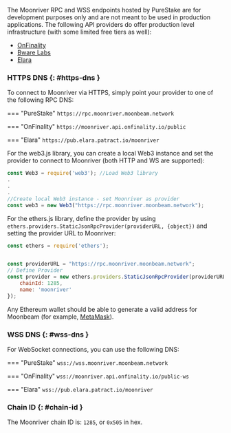 
The Moonriver RPC and WSS endpoints hosted by PureStake are for development purposes only and are not meant to be used in production applications. The following API providers do offer production level infrastructure (with some limited free tiers as well):

- [OnFinality](https://onfinality.io/)
- [Bware Labs](https://bwarelabs.com/)
- [Elara](https://elara.patract.io/)

### HTTPS DNS {: #https-dns } 

To connect to Moonriver via HTTPS, simply point your provider to one of the following RPC DNS:

=== "PureStake"
    ```
    https://rpc.moonriver.moonbeam.network
    ```

=== "OnFinality"
    ```
    https://moonriver.api.onfinality.io/public
    ```

=== "Elara"
    ```
    https://pub.elara.patract.io/moonriver
    ```

For the web3.js library, you can create a local Web3 instance and set the provider to connect to Moonriver (both HTTP and WS are supported):

```js
const Web3 = require('web3'); //Load Web3 library
.
.
.
//Create local Web3 instance - set Moonriver as provider
const web3 = new Web3("https://rpc.moonriver.moonbeam.network"); 
```

For the ethers.js library, define the provider by using `ethers.providers.StaticJsonRpcProvider(providerURL, {object})` and setting the provider URL to Moonriver:

```js
const ethers = require('ethers');


const providerURL = "https://rpc.moonriver.moonbeam.network";
// Define Provider
const provider = new ethers.providers.StaticJsonRpcProvider(providerURL, {
    chainId: 1285,
    name: 'moonriver'
});
```

Any Ethereum wallet should be able to generate a valid address for Moonbeam (for example, [MetaMask](https://metamask.io/)).

### WSS DNS {: #wss-dns } 

For WebSocket connections, you can use the following DNS:

=== "PureStake"
    ```
    wss://wss.moonriver.moonbeam.network
    ```

=== "OnFinality"
    ```
    wss://moonriver.api.onfinality.io/public-ws
    ```

=== "Elara"
    ```
    wss://pub.elara.patract.io/moonriver
    ```

### Chain ID {: #chain-id } 

The Moonriver chain ID is: `1285`, or `0x505` in hex.
